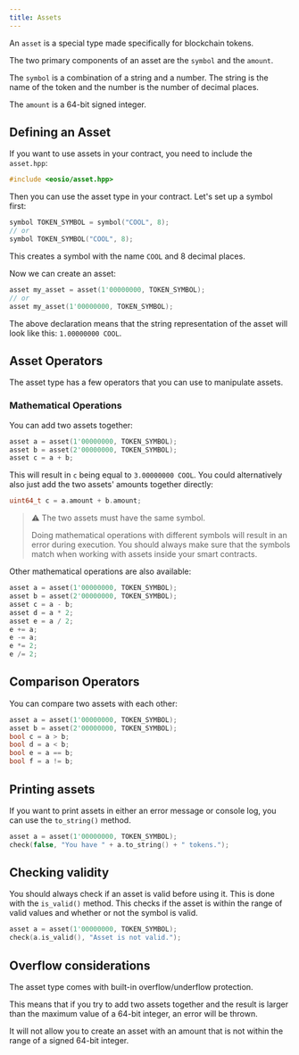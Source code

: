 ```yaml
---
title: Assets
---
```


An `asset` is a special type made specifically for blockchain tokens.

The two primary components of an asset are the `symbol` and the `amount`.

The `symbol` is a combination of a string and a number. The string is the
name of the token and the number is the number of decimal places.

The `amount` is a 64-bit signed integer.

## Defining an Asset

If you want to use assets in your contract, you need to include the `asset.hpp`:

```cpp
#include <eosio/asset.hpp>
```

Then you can use the asset type in your contract. Let's set up a symbol first:

```cpp
symbol TOKEN_SYMBOL = symbol("COOL", 8);
// or
symbol TOKEN_SYMBOL("COOL", 8);
```

This creates a symbol with the name `COOL` and 8 decimal places. 

Now we can create an asset:

```cpp
asset my_asset = asset(1'00000000, TOKEN_SYMBOL);
// or
asset my_asset(1'00000000, TOKEN_SYMBOL);
```

The above declaration means that the string representation of the asset will look like this: `1.00000000 COOL`.

## Asset Operators

The asset type has a few operators that you can use to manipulate assets.

### Mathematical Operations

You can add two assets together:

```cpp
asset a = asset(1'00000000, TOKEN_SYMBOL);
asset b = asset(2'00000000, TOKEN_SYMBOL);
asset c = a + b;
```

This will result in `c` being equal to `3.00000000 COOL`. You could alternatively also just 
add the two assets' amounts together directly:

```cpp
uint64_t c = a.amount + b.amount;
```

> ⚠ The two assets must have the same symbol.
> 
> Doing mathematical operations with different symbols will result in an error during execution. 
> You should always make sure that the symbols match when working with assets inside your smart contracts.

Other mathematical operations are also available:

```cpp
asset a = asset(1'00000000, TOKEN_SYMBOL);
asset b = asset(2'00000000, TOKEN_SYMBOL);
asset c = a - b; 
asset d = a * 2;
asset e = a / 2; 
e += a; 
e -= a; 
e *= 2; 
e /= 2;
```

## Comparison Operators

You can compare two assets with each other:

```cpp
asset a = asset(1'00000000, TOKEN_SYMBOL);
asset b = asset(2'00000000, TOKEN_SYMBOL);
bool c = a > b;
bool d = a < b; 
bool e = a == b; 
bool f = a != b;
```

## Printing assets

If you want to print assets in either an error message or console log, you can use the `to_string()` method.

```cpp
asset a = asset(1'00000000, TOKEN_SYMBOL);
check(false, "You have " + a.to_string() + " tokens.");
```

## Checking validity

You should always check if an asset is valid before using it. This is done with the `is_valid()` method.
This checks if the asset is within the range of valid values and whether or not the symbol is valid.

```cpp
asset a = asset(1'00000000, TOKEN_SYMBOL);
check(a.is_valid(), "Asset is not valid.");
```



## Overflow considerations

The asset type comes with built-in overflow/underflow protection.

This means that if you try to add two assets together and the result is larger than the maximum value of a 64-bit integer, an error will be thrown.

It will not allow you to create an asset with an amount that is not within the range of a signed 64-bit integer.






